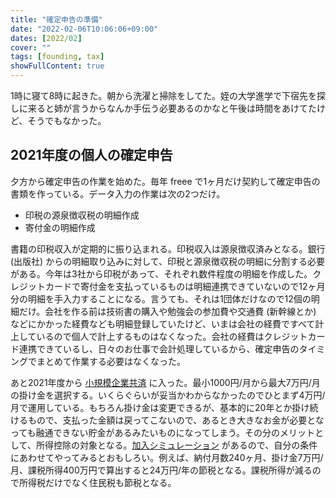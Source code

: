 ```yaml
---
title: "確定申告の準備"
date: "2022-02-06T10:06:06+09:00"
dates: [2022/02]
cover: ""
tags: [founding, tax]
showFullContent: true
---
```


1時に寝て8時に起きた。朝から洗濯と掃除をしてた。姪の大学進学で下宿先を探しに来ると姉が言うからなんか手伝う必要あるのかなと午後は時間をあけてたけど、そうでもなかった。

## 2021年度の個人の確定申告

夕方から確定申告の作業を始めた。毎年 freee で1ヶ月だけ契約して確定申告の書類を作っている。データ入力の作業は次の2つだけ。

* 印税の源泉徴収税の明細作成
* 寄付金の明細作成

書籍の印税収入が定期的に振り込まれる。印税収入は源泉徴収済みとなる。銀行 (出版社) からの明細取り込みに対して、印税と源泉徴収税の明細に分割する必要がある。今年は3社から印税があって、それぞれ数件程度の明細を作成した。クレジットカードで寄付金を支払っているものは明細連携できていないので12ヶ月分の明細を手入力することになる。言うても、それは1団体だけなので12個の明細だけ。会社を作る前は技術書の購入や勉強会の参加費や交通費 (新幹線とか) などにかかった経費なども明細登録していたけど、いまは会社の経費ですべて計上しているので個人で計上するものはなくなった。会社の経費はクレジットカード連携できているし、日々のお仕事で会計処理しているから、確定申告のタイミングでまとめて作業する必要はなくなった。

あと2021年度から [小規模企業共済](https://www.smrj.go.jp/kyosai/skyosai/) に入った。最小1000円/月から最大7万円/月の掛け金を選択する。いくらぐらいが妥当かわからなかったのでひとまず4万円/月で運用している。もちろん掛け金は変更できるが、基本的に20年とか掛け続けるもので、支払った金額は戻ってこないので、あるとき大きなお金が必要となっても融通できない貯金があるみたいものになってしまう。その分のメリットとして、所得控除の対象となる。[加入シミュレーション](https://www.smrj.go.jp/kyosai/skyosai/entry/simulation/index.html) があるので、自分の条件にあわせてやってみるとおもしろい。例えば、納付月数240ヶ月、掛け金7万円/月、課税所得400万円で算出すると24万円/年の節税となる。課税所得が減るので所得税だけでなく住民税も節税となる。
